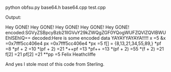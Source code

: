 python obfsu.py base64.h base64.cpp test.cpp 

Output:

Hey GONE!
Hey GONE!
Hey GONE!
Hey GONE!
Hey GONE!
encoded:SGVyZSBpcyBzb21lIGVuY29kZWQgZGF0YQogWUFZQVlZQVlBWUEhISEhIQ==
decoded:Here is some encoded data
 YAYAYYAYAYA!!!!!
x =5
&x =0x7fff5cc406e4
px =0x7fff5cc406e4
*px =5
f[] = {8,13,21,34,55,89,}
*pf =8
*pf + 2 =10
*(pf + 2) =21
*++pf =13
*pf++ =13
*(pf + 2) =55
*(f + 2) =21
f[2] =21
pf[2] =21
**pp =5
Felix
Heathcliffe



And yes I stole most of this code from Sterling.
